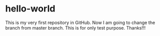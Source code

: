 # hello-world
This is my very first repository in GitHub.
Now I am  going to change the branch from master branch.
This is for only test purpose.
Thanks!!!
